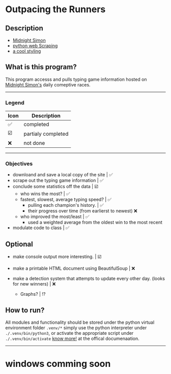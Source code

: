 # Outpacing the Runners

## Description
- [Midnight Simon](https://midnightsimon.com/)
- [python web Scraping](https://automatetheboringstuff.com/2e/chapter12/)
- [a cool styling](https://fauux.neocities.org/)

## What is this program?
This program accesss and pulls typing game information hosted on [Midnight Simon's](https://midnightsimon.com/) daily comeptive races.

----

### Legend

|Icon| Description|
|----|----|
|✅️| completed|
|☑️|partialy completed|
|❌️|not done|
----

### Objectives
- downloand and save a local copy of the site | ✅️
- scrape out the typing game information | ✅️
- conclude some statistics off the data | ☑️
    - who wins the most? | ✅️
    - fastest, slowest, average typing speed? | ✅️
        - pulling each champion's history. | ✅️
        - their progress over time (from earlierst to newest) ❌️
    - who improved the most/least | ✅️
        - used a weighted average from the oldest win to the most recent
- modulate code to class | ✅️


Optional
----

- make console output more interesting. | ☑️
- make a printable HTML document using BeautifulSoup | ❌️
- make a detection system that attempts to update every other day. (looks for new winners) | ❌️
    
    - Graphs? | ⁉️
## How to run?
All modules and functionality should be stored under the python virtual environment folder `.venv/*`
simply use the python interpreter under `./.venv/bin/python3`, or activate the appropriate script under `./.venv/bin/activate` [know more!](https://docs.python.org/3/library/venv.html) at the offical documenaation.

----

# windows comming soon
